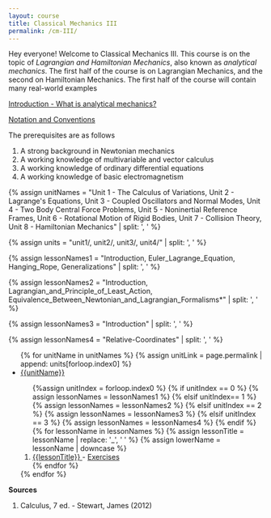 ```yaml
---
layout: course
title: Classical Mechanics III
permalink: /cm-III/
---
```


Hey everyone! Welcome to Classical Mechanics III. This course is on the topic of *Lagrangian and Hamiltonian Mechanics*, also known as *analytical mechanics*. The first half of the course is on Lagrangian Mechanics, and the second on Hamiltonian Mechanics. The first half of the course will contain many real-world examples 


<a class="page-link" href="/cm-III/introduction">Introduction - What is analytical mechanics? </a>

<a class="page-link" href="/cm-III/notation">Notation and Conventions </a>

The prerequisites are as follows
1. A strong background in Newtonian mechanics
2. A working knowledge of multivariable and vector calculus
3. A working knowledge of ordinary differential equations
4. A working knowledge of basic electromagnetism

{% assign unitNames = "Unit 1 - The Calculus of Variations, Unit 2 - Lagrange's Equations, Unit 3 - Coupled Oscillators and Normal Modes, Unit 4 - Two Body Central Force Problems, Unit 5 - Noninertial Reference Frames, Unit 6 - Rotational Motion of Rigid Bodies, Unit 7 - Collision Theory, Unit 8 - Hamiltonian Mechanics" | split: ', ' %}

{% assign units = "unit1/, unit2/, unit3/, unit4/" | split: ', ' %}

{% assign lessonNames1 = "Introduction, Euler_Lagrange_Equation, Hanging_Rope, Generalizations" | split: ', ' %}

{% assign lessonNames2 = "Introduction, Lagrangian_and_Principle_of_Least_Action, Equivalence_Between_Newtonian_and_Lagrangian_Formalisms*" | split: ', ' %}

{% assign lessonNames3 = "Introduction" | split: ', ' %}

{% assign lessonNames4 = "Relative-Coordinates" | split: ', ' %}

<ul>
{% for unitName in unitNames %}
{% assign unitLink = page.permalink | append: units[forloop.index0] %}
<li>  <a class="page-link" href="{{unitLink}}"> {{unitName}} </a> </li>
<ol> {%assign unitIndex = forloop.index0 %}
{% if unitIndex == 0 %} {% assign lessonNames = lessonNames1 %}
{% elsif unitIndex== 1 %}  {% assign lessonNames = lessonNames2 %}
{% elsif unitIndex == 2 %}  {% assign lessonNames = lessonNames3 %}
{% elsif unitIndex == 3 %}  {% assign lessonNames = lessonNames4 %}
{% endif %}
{% for lessonName in lessonNames %}
{% assign lessonTitle = lessonName | replace:  '_', ' ' %}
{% assign lowerName = lessonName | downcase %}
<li> <a class = "page-link" href = "{{ lowerName | prepend: units[unitIndex] | prepend: current_page.permalink }}"> {{lessonTitle}} </a> - <a class = "page-link" href = "{{ lowerName | prepend: units[unitIndex] | prepend: current_page.permalink | append: "-exercises" }}"> Exercises </a> </li>
{% endfor %}
</ol>
{% endfor %}
</ul>

**Sources**

1. Calculus, 7 ed. - Stewart, James (2012)

